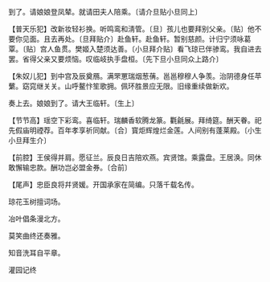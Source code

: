 <!-- { "loadSidebar": true } -->
到了。请娘娘登凤辇。就请田夫人陪乘。〔请介旦贴小旦同上〕 

【普天乐犯】改新妆轻衫换。听鸣鸾和淸管。〔旦〕孩儿也要拜别父亲。〔贴〕他不要你见面。且去再处。〔旦拜贴介〕赴鱼轩。赴鱼轩。暂别慈颜。计归宁须咏葛覃。〔贴〕宫人鱼贯。樊姬入楚须达善。〔小旦拜介贴〕看飞琼已伴骖鸾。我自进去罢。省得父亲又要烦恼。叹临岐执手盘桓。〔先下旦小旦同众上路介〕 

【朱奴儿犯】到中宫及辰奠鴈。满罘罳瑞烟葱蒨。邕邕穆穆人争羡。治阴德身任苹蘩。窈窕继关关。山呼鳌忭笙歌拥。佩环胜景应无限。旧缘重续做新欢。

奏上去。娘娘到了。请大王临轩。〔生上〕 

【节节高】瑶空下彩鸾。喜临轩。瑞麟香软腾龙篆。氍毹展。拜绮筵。酬天眷。祀先假庙明禋荐。百年孝享祈同献。〔合〕寳炬辉煌烂金莲。人间别有蓬莱殿。〔小生小旦拜生介〕 

【前腔】王侯得并肩。愿征兰。辰良日吉陪欢燕。宾贤馆。乘露盘。王居涣。同休敢懈输忠款。酬功岂必盟金券。〔合前〕 

【尾声】忠臣良将幷贤媛。开国承家在简编。只落千载名传。

琼花玉树擅词场。

冶叶倡条漫北方。

莫笑曲终还奏雅。

知音洗耳自平章。 

灌园记终 
